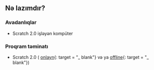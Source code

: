 ## Nə lazımdır?

### Avadanlıqlar

+ Scratch 2.0 işləyən kompüter

### Proqram təminatı

+ Scratch 2.0 ( [onlayn](https://scratch.mit.edu/projects/editor/){: target = "_ blank"} və ya [offline](https://scratch.mit.edu/scratch2download/){: target = "_ blank"})